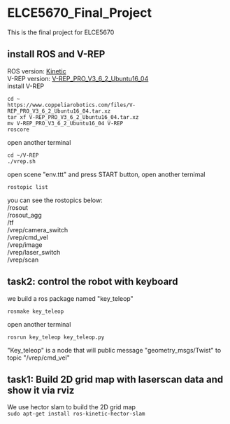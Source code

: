 # ELCE5670_Final_Project
This is the final project for ELCE5670
## install ROS and V-REP
ROS version: [Kinetic](http://wiki.ros.org/kinetic/Installation/Ubuntu)  
V-REP version: [V-REP_PRO_V3_6_2_Ubuntu16_04](https://www.coppeliarobotics.com/files/V-REP_PRO_V3_6_2_Ubuntu16_04.tar.xz)  
install V-REP
```
cd ~  
https://www.coppeliarobotics.com/files/V-REP_PRO_V3_6_2_Ubuntu16_04.tar.xz  
tar xf V-REP_PRO_V3_6_2_Ubuntu16_04.tar.xz  
mv V-REP_PRO_V3_6_2_Ubuntu16_04 V-REP  
roscore
```  
open another terminal  
```
cd ~/V-REP  
./vrep.sh  
```
open scene "env.ttt" and press START button, open another ternimal  
```
rostopic list  
```  
you can see the rostopics below:  
/rosout  
/rosout_agg  
/tf  
/vrep/camera_switch  
/vrep/cmd_vel  
/vrep/image  
/vrep/laser_switch  
/vrep/scan
## task2: control the robot with keyboard
we build a ros package named "key_teleop"  
```
rosmake key_teleop  
```
open another terminal  
```
rosrun key_teleop key_teleop.py  
```
"Key_teleop" is a node that will public message "geometry_msgs/Twist" to topic "/vrep/cmd_vel"  

## task1: Build 2D grid map with laserscan data and show it via rviz
We use hector slam to build the 2D grid map  
`sudo apt-get install ros-kinetic-hector-slam`  

